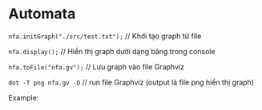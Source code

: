 # Automata

`nfa.initGraph("./src/test.txt");` // Khởi tạo graph từ file

`nfa.display();` // Hiển thị graph dưới dạng bảng trong console

`nfa.toFile("nfa.gv");` // Lưu graph vào file Graphviz

`dot -T png nfa.gv -O` // run file Graphviz (output là file png hiển thị graph)

Example: 

